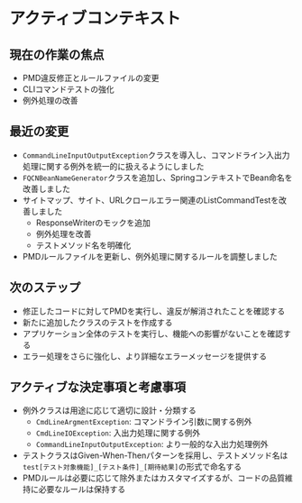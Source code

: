 # アクティブコンテキスト

## 現在の作業の焦点
- PMD違反修正とルールファイルの変更
- CLIコマンドテストの強化
- 例外処理の改善

## 最近の変更
- `CommandLineInputOutputException`クラスを導入し、コマンドライン入出力処理に関する例外を統一的に扱えるようにしました
- `FQCNBeanNameGenerator`クラスを追加し、SpringコンテキストでBean命名を改善しました
- サイトマップ、サイト、URLクロールエラー関連のListCommandTestを改善しました
  - ResponseWriterのモックを追加
  - 例外処理を改善
  - テストメソッド名を明確化
- PMDルールファイルを更新し、例外処理に関するルールを調整しました

## 次のステップ
- 修正したコードに対してPMDを実行し、違反が解消されたことを確認する
- 新たに追加したクラスのテストを作成する
- アプリケーション全体のテストを実行し、機能への影響がないことを確認する
- エラー処理をさらに強化し、より詳細なエラーメッセージを提供する

## アクティブな決定事項と考慮事項
- 例外クラスは用途に応じて適切に設計・分類する
  - `CmdLineArgmentException`: コマンドライン引数に関する例外
  - `CmdLineIOException`: 入出力処理に関する例外
  - `CommandLineInputOutputException`: より一般的な入出力処理例外
- テストクラスはGiven-When-Thenパターンを採用し、テストメソッド名は`test[テスト対象機能]_[テスト条件]_[期待結果]`の形式で命名する
- PMDルールは必要に応じて除外またはカスタマイズするが、コードの品質維持に必要なルールは保持する